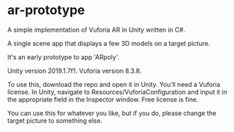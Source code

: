 # ar-prototype
A simple implementation of Vuforia AR in Unity written in C#.

A single scene app that displays a few 3D models on a target picture. 

It's an early prototype to app 'ARpoly'.

Unity version 2019.1.7f1.
Vuforia version 8.3.8.

To use this, download the repo and open it in Unity. You'll need a Vuforia license. In Unity, navigate to Resources/VuforiaConfiguration and input it in the appropriate field in the Inspector window. Free license is fine.

You can use this for whatever you like, but if you do, please change the target picture to something else.
